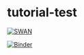 # tutorial-test

[![SWAN](http://swanserver.web.cern.ch/swanserver/images/badge_swan_white_150.png)](https://cern.ch/swanserver/cgi-bin/go?projurl=https://github.com/riga/tutorial-test.git)

[![Binder](https://mybinder.org/badge_logo.svg)](https://mybinder.org/v2/gh/riga/tutorial-test/master)
